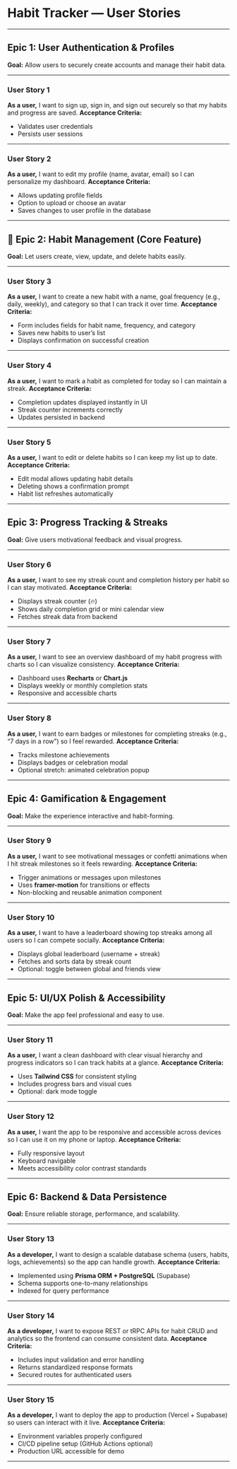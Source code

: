 # Habit Tracker — User Stories

---

## Epic 1: User Authentication & Profiles

**Goal:** Allow users to securely create accounts and manage their habit data.

---

### **User Story 1**

**As a user,** I want to sign up, sign in, and sign out securely so that my habits and progress are saved.
**Acceptance Criteria:**

* Validates user credentials
* Persists user sessions

---

### **User Story 2**

**As a user,** I want to edit my profile (name, avatar, email) so I can personalize my dashboard.
**Acceptance Criteria:**

* Allows updating profile fields
* Option to upload or choose an avatar
* Saves changes to user profile in the database

---

## 📅 Epic 2: Habit Management (Core Feature)

**Goal:** Let users create, view, update, and delete habits easily.

---

### **User Story 3**

**As a user,** I want to create a new habit with a name, goal frequency (e.g., daily, weekly), and category so that I can track it over time.
**Acceptance Criteria:**

* Form includes fields for habit name, frequency, and category
* Saves new habits to user’s list
* Displays confirmation on successful creation

---

### **User Story 4**

**As a user,** I want to mark a habit as completed for today so I can maintain a streak.
**Acceptance Criteria:**

* Completion updates displayed instantly in UI
* Streak counter increments correctly
* Updates persisted in backend

---

### **User Story 5**

**As a user,** I want to edit or delete habits so I can keep my list up to date.
**Acceptance Criteria:**

* Edit modal allows updating habit details
* Deleting shows a confirmation prompt
* Habit list refreshes automatically

---

## Epic 3: Progress Tracking & Streaks

**Goal:** Give users motivational feedback and visual progress.

---

### **User Story 6**

**As a user,** I want to see my streak count and completion history per habit so I can stay motivated.
**Acceptance Criteria:**

* Displays streak counter (🔥)
* Shows daily completion grid or mini calendar view
* Fetches streak data from backend

---

### **User Story 7**

**As a user,** I want to see an overview dashboard of my habit progress with charts so I can visualize consistency.
**Acceptance Criteria:**

* Dashboard uses **Recharts** or **Chart.js**
* Displays weekly or monthly completion stats
* Responsive and accessible charts

---

### **User Story 8**

**As a user,** I want to earn badges or milestones for completing streaks (e.g., “7 days in a row”) so I feel rewarded.
**Acceptance Criteria:**

* Tracks milestone achievements
* Displays badges or celebration modal
* Optional stretch: animated celebration popup

---

## Epic 4: Gamification & Engagement

**Goal:** Make the experience interactive and habit-forming.

---

### **User Story 9**

**As a user,** I want to see motivational messages or confetti animations when I hit streak milestones so it feels rewarding.
**Acceptance Criteria:**

* Trigger animations or messages upon milestones
* Uses **framer-motion** for transitions or effects
* Non-blocking and reusable animation component

---

### **User Story 10**

**As a user,** I want to have a leaderboard showing top streaks among all users so I can compete socially.
**Acceptance Criteria:**

* Displays global leaderboard (username + streak)
* Fetches and sorts data by streak count
* Optional: toggle between global and friends view

---

## Epic 5: UI/UX Polish & Accessibility

**Goal:** Make the app feel professional and easy to use.

---

### **User Story 11**

**As a user,** I want a clean dashboard with clear visual hierarchy and progress indicators so I can track habits at a glance.
**Acceptance Criteria:**

* Uses **Tailwind CSS** for consistent styling
* Includes progress bars and visual cues
* Optional: dark mode toggle

---

### **User Story 12**

**As a user,** I want the app to be responsive and accessible across devices so I can use it on my phone or laptop.
**Acceptance Criteria:**

* Fully responsive layout
* Keyboard navigable
* Meets accessibility color contrast standards

---

## Epic 6: Backend & Data Persistence

**Goal:** Ensure reliable storage, performance, and scalability.

---

### **User Story 13**

**As a developer,** I want to design a scalable database schema (users, habits, logs, achievements) so the app can handle growth.
**Acceptance Criteria:**

* Implemented using **Prisma ORM + PostgreSQL** (Supabase)
* Schema supports one-to-many relationships
* Indexed for query performance

---

### **User Story 14**

**As a developer,** I want to expose REST or tRPC APIs for habit CRUD and analytics so the frontend can consume consistent data.
**Acceptance Criteria:**

* Includes input validation and error handling
* Returns standardized response formats
* Secured routes for authenticated users

---

### **User Story 15**

**As a developer,** I want to deploy the app to production (Vercel + Supabase) so users can interact with it live.
**Acceptance Criteria:**

* Environment variables properly configured
* CI/CD pipeline setup (GitHub Actions optional)
* Production URL accessible for demo

---

